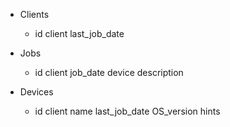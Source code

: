 * Clients

    - id client last_job_date

* Jobs

    - id client job_date device description
   

* Devices

    - id client name last_job_date OS_version hints